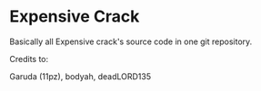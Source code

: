 # Expensive Crack
 Basically all Expensive crack's source code in one git repository. 

 Credits to:
 
 Garuda (11pz), bodyah, deadLORD135
